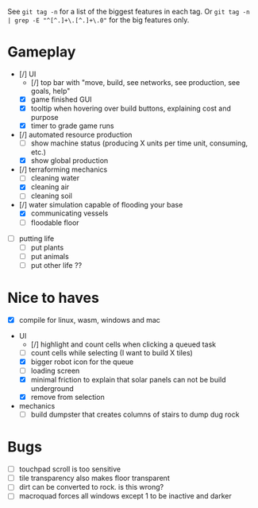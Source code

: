 
See `git tag -n` for a list of the biggest features in each tag.
Or `git tag -n  | grep -E "^[^.]+\.[^.]+\.0"` for the big features only.

# Gameplay

- [/] UI
  - [/] top bar with "move, build, see networks, see production, see goals, help"
  - [x] game finished GUI
  - [x] tooltip when hovering over build buttons, explaining cost and purpose
  - [x] timer to grade game runs
- [/] automated resource production
  - [ ] show machine status (producing X units per time unit, consuming, etc.)
  - [x] show global production
- [/] terraforming mechanics
  - [ ] cleaning water
  - [x] cleaning air
  - [ ] cleaning soil
- [/] water simulation capable of flooding your base
  - [x] communicating vessels
  - [ ] floodable floor
- [ ] putting life
  - [ ] put plants
  - [ ] put animals
  - [ ] put other life ??

# Nice to haves

- [x] compile for linux, wasm, windows and mac
- UI
  - [/] highlight and count cells when clicking a queued task
  - [ ] count cells while selecting (I want to build X tiles)
  - [x] bigger robot icon for the queue
  - [ ] loading screen
  - [x] minimal friction to explain that solar panels can not be build underground
  - [x] remove from selection
- mechanics
  - [ ] build dumpster that creates columns of stairs to dump dug rock

# Bugs

- [ ] touchpad scroll is too sensitive
- [ ] tile transparency also makes floor transparent
- [ ] dirt can be converted to rock. is this wrong?
- [ ] macroquad forces all windows except 1 to be inactive and darker
